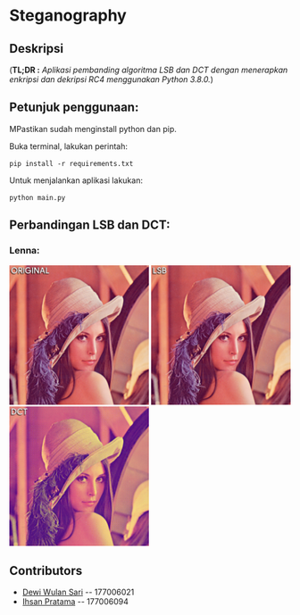 # Steganography


## Deskripsi
(**TL;DR :**   *Aplikasi pembanding algoritma LSB dan DCT dengan menerapkan enkripsi dan dekripsi RC4 menggunakan Python 3.8.0.*)    
## Petunjuk penggunaan:

MPastikan sudah menginstall python dan pip.

Buka terminal, lakukan perintah:
```console
pip install -r requirements.txt
```
Untuk menjalankan aplikasi lakukan:

```console
python main.py 
```

## Perbandingan LSB dan DCT:    
### Lenna:
<img src="Doc/original/lenna.png" width="250">  <img src="Doc/lsb_encoded/lsb_lenna.png" width="250">  <img src="Doc/dct_encoded/dct_lenna.png" width="250">  

## Contributors
- [Dewi Wulan Sari](https://github.com/dewiwss) -- 177006021
- [Ihsan Pratama](https://github.com/IhsanPratama) -- 177006094



